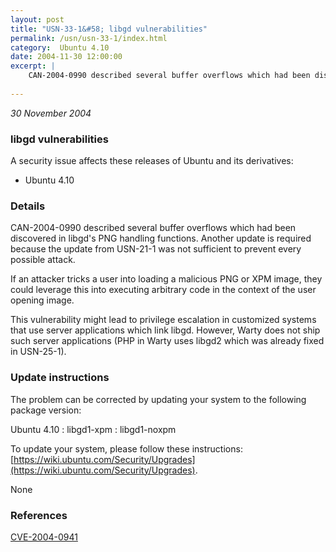 ```yaml
---
layout: post
title: "USN-33-1&#58; libgd vulnerabilities"
permalink: /usn/usn-33-1/index.html
category:  Ubuntu 4.10
date: 2004-11-30 12:00:00
excerpt: |
    CAN-2004-0990 described several buffer overflows which had been discovered in libgd&#39;s PNG handling functions. Another update is required because the update from USN-21-1 was not sufficient to prevent every possible attack.
    
--- 
```

 
 

*30 November 2004*

### libgd vulnerabilities

A security issue affects these releases of Ubuntu and its derivatives:

* Ubuntu 4.10

### Details

CAN-2004-0990 described several buffer overflows which had been discovered in libgd&#39;s PNG handling functions. Another update is required because the update from USN-21-1 was not sufficient to prevent every possible attack.

If an attacker tricks a user into loading a malicious PNG or XPM image, they could leverage this into executing arbitrary code in the context of the user opening image.

This vulnerability might lead to privilege escalation in customized systems that use server applications which link libgd. However, Warty does not ship such server applications (PHP in Warty uses libgd2 which was already fixed in USN-25-1).

### Update instructions

The problem can be corrected by updating your system to the following package version:

Ubuntu 4.10
 : libgd1-xpm 
 : libgd1-noxpm 

To update your system, please follow these instructions: [https://wiki.ubuntu.com/Security/Upgrades](https://wiki.ubuntu.com/Security/Upgrades).

None

### References

 
 [CVE-2004-0941](http://people.ubuntu.com/~ubuntu-security/cve/CVE-2004-0941)
 

